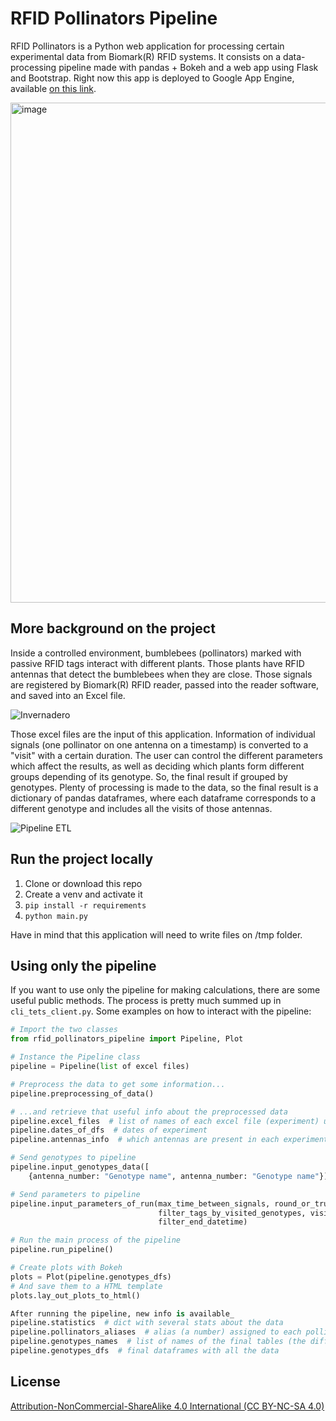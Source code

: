 # RFID Pollinators Pipeline

RFID Pollinators is a Python web application for processing certain experimental data from Biomark(R) RFID systems. It consists on a data-processing pipeline made with pandas + Bokeh and a web app using Flask and Bootstrap. Right now this app is deployed to Google App Engine, available [on this link](https://rfid-pollinators.ew.r.appspot.com).

<img width="800" alt="image" src="https://user-images.githubusercontent.com/14150766/193462330-cfb027e1-0b3b-46e8-8eeb-859e4fe178b4.png">

## More background on the project

Inside a controlled environment, bumblebees (pollinators) marked with passive RFID tags interact with different plants. Those plants have RFID antennas that detect the bumblebees when they are close. Those signals are registered by Biomark(R) RFID reader, passed into the reader software, and saved into an Excel file.

![Invernadero](https://user-images.githubusercontent.com/14150766/193462279-e78cc507-4610-40a4-9f45-b8e7126d11d4.png)

Those excel files are the input of this application. Information of individual signals (one pollinator on one antenna on a timestamp) is converted to a "visit" with a certain duration. The user can control the different parameters which affect the results, as well as deciding which plants form different groups depending of its genotype. So, the final result if grouped by genotypes. Plenty of processing is made to the data, so the final result is a dictionary of pandas dataframes, where each dataframe corresponds to a different genotype and includes all the visits of those antennas.

![Pipeline ETL](https://user-images.githubusercontent.com/14150766/193462285-f50e3466-18f1-4031-ab43-b50be162ecdc.png)

## Run the project locally

1. Clone or download this repo
2. Create a venv and activate it
3. `pip install -r requirements`
4. `python main.py`

Have in mind that this application will need to write files on /tmp folder.

## Using only the pipeline

If you want to use only the pipeline for making calculations, there are some useful public methods. The process is pretty much summed up in `cli_tets_client.py`. Some examples on how to interact with the pipeline:

```python
# Import the two classes
from rfid_pollinators_pipeline import Pipeline, Plot

# Instance the Pipeline class
pipeline = Pipeline(list of excel files)

# Preprocess the data to get some information...
pipeline.preprocessing_of_data()

# ...and retrieve that useful info about the preprocessed data
pipeline.excel_files  # list of names of each excel file (experiment) uploaded
pipeline.dates_of_dfs  # dates of experiment
pipeline.antennas_info  # which antennas are present in each experiment

# Send genotypes to pipeline
pipeline.input_genotypes_data([
    {antenna_number: "Genotype name", antenna_number: "Genotype name"}])

# Send parameters to pipeline
pipeline.input_parameters_of_run(max_time_between_signals, round_or_truncate, pollinators_to_remove,
                                 filter_tags_by_visited_genotypes, visited_genotypes_required, filter_start_datetime,
                                 filter_end_datetime)

# Run the main process of the pipeline
pipeline.run_pipeline()

# Create plots with Bokeh
plots = Plot(pipeline.genotypes_dfs)
# And save them to a HTML template
plots.lay_out_plots_to_html()

After running the pipeline, new info is available_
pipeline.statistics  # dict with several stats about the data
pipeline.pollinators_aliases  # alias (a number) assigned to each pollinator
pipeline.genotypes_names  # list of names of the final tables (the different genotypes)
pipeline.genotypes_dfs  # final dataframes with all the data
```

## License
[Attribution-NonCommercial-ShareAlike 4.0 International (CC BY-NC-SA 4.0)](https://creativecommons.org/licenses/by-nc-sa/4.0/)
